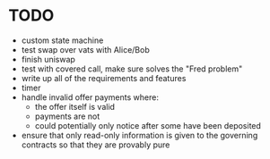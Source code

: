 # TODO

* custom state machine
* test swap over vats with Alice/Bob
* finish uniswap
* test with covered call, make sure solves the "Fred problem"
* write up all of the requirements and features
* timer
* handle invalid offer payments where:
   - the offer itself is valid
   - payments are not
   - could potentially only notice after some have been deposited
* ensure that only read-only information is given to the governing
  contracts so that they are provably pure
